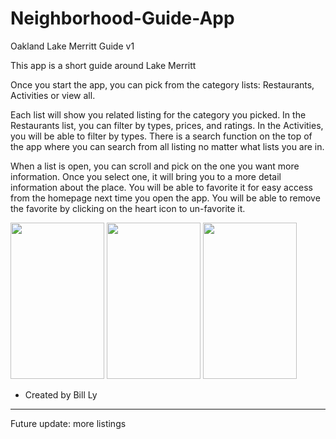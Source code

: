 # Neighborhood-Guide-App

Oakland Lake Merritt Guide v1

This app is a short guide around Lake Merritt

Once you start the app, you can pick from the category lists: Restaurants, Activities or view all.

Each list will show you related listing for the category you picked. In the Restaurants list, you can filter by types, prices, and ratings. In the Activities, you will be able to filter by types. There is a search function on the top of the app where you can search from all listing no matter what lists you are in. 

When a list is open, you can scroll and pick on the one you want more information. Once you select one, it will bring you to a more detail information about the place. You will be able to favorite it for easy access from the homepage next time you open the app. You will be able to remove the favorite by clicking on the heart icon to un-favorite it.


<html>
<body>
<img src="http://i.imgur.com/c3ISfQ9.png?1" width = "150" height = "250">
<img src="http://i.imgur.com/HE9euZt.png?1" width = "150" height = "250">
<img src="http://i.imgur.com/hHwdVhD.png?1" width = "150" height = "250">
</body>
</html>



- Created by Bill Ly

------------

Future update: more listings

